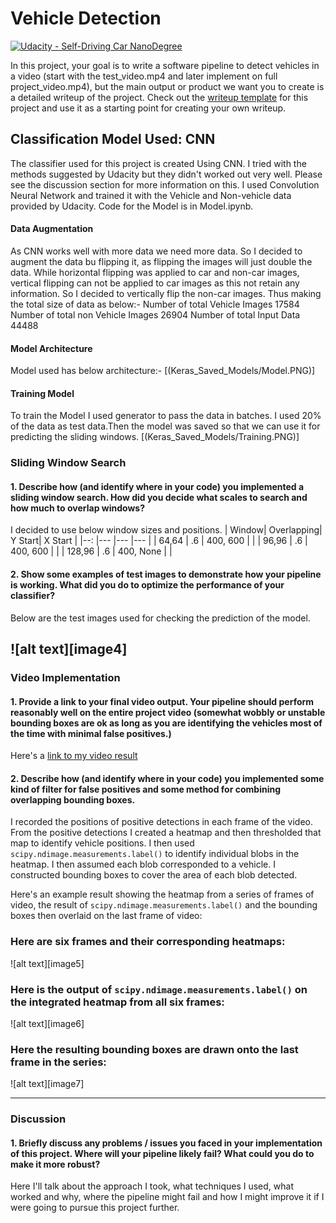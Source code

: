 # Vehicle Detection
[![Udacity - Self-Driving Car NanoDegree](https://s3.amazonaws.com/udacity-sdc/github/shield-carnd.svg)](http://www.udacity.com/drive)


In this project, your goal is to write a software pipeline to detect vehicles in a video (start with the test_video.mp4 and later implement on full project_video.mp4), but the main output or product we want you to create is a detailed writeup of the project.  Check out the [writeup template](https://github.com/udacity/CarND-Vehicle-Detection/blob/master/writeup_template.md) for this project and use it as a starting point for creating your own writeup.  

## Classification Model Used: CNN
The classifier used for this project is created Using CNN. I tried with the methods suggested by Udacity but they didn't worked out very well. Please see the discussion section for more information on this. 
I used Convolution Neural Network and trained it with the Vehicle and Non-vehicle data provided by Udacity. Code for the Model is in Model.ipynb.

#### Data Augmentation
As CNN works well with more data we need more data. So I decided to augment the data bu flipping it, as flipping the images will just double the data. While horizontal flipping was applied to car and non-car images, vertical flipping can not be applied to car images as this not retain any information. So I decided to vertically flip the non-car images. Thus making the total size of data as below:-
    Number of total Vehicle Images 17584
    Number of total non Vehicle Images 26904
    Number of total Input Data 44488

#### Model Architecture
Model used has below architecture:-
[(Keras_Saved_Models/Model.PNG)]

#### Training Model
To train the Model I used generator to pass the data in batches. I used 20% of the data as test data.Then the model was saved so that we can use it for predicting the sliding windows.
[(Keras_Saved_Models/Training.PNG)]



### Sliding Window Search

#### 1. Describe how (and identify where in your code) you implemented a sliding window search.  How did you decide what scales to search and how much to overlap windows?

I decided to use below window sizes and positions.
|   Window|  Overlapping| Y Start| X Start |
|--:	|---	|---	|---	|
|  64,64 	| .6  	|   400, 600 	|  	|
|  96,96 	| .6  	| 400, 600 	|   	|
|  128,96 	| .6  	| 400, None  	|   	|



#### 2. Show some examples of test images to demonstrate how your pipeline is working.  What did you do to optimize the performance of your classifier?

Below are the test images used for checking the prediction of the model.

![alt text][image4]
---

### Video Implementation

#### 1. Provide a link to your final video output.  Your pipeline should perform reasonably well on the entire project video (somewhat wobbly or unstable bounding boxes are ok as long as you are identifying the vehicles most of the time with minimal false positives.)
Here's a [link to my video result](./project_video.mp4)


#### 2. Describe how (and identify where in your code) you implemented some kind of filter for false positives and some method for combining overlapping bounding boxes.

I recorded the positions of positive detections in each frame of the video.  From the positive detections I created a heatmap and then thresholded that map to identify vehicle positions.  I then used `scipy.ndimage.measurements.label()` to identify individual blobs in the heatmap.  I then assumed each blob corresponded to a vehicle.  I constructed bounding boxes to cover the area of each blob detected.  

Here's an example result showing the heatmap from a series of frames of video, the result of `scipy.ndimage.measurements.label()` and the bounding boxes then overlaid on the last frame of video:

### Here are six frames and their corresponding heatmaps:

![alt text][image5]

### Here is the output of `scipy.ndimage.measurements.label()` on the integrated heatmap from all six frames:
![alt text][image6]

### Here the resulting bounding boxes are drawn onto the last frame in the series:
![alt text][image7]



---

### Discussion

#### 1. Briefly discuss any problems / issues you faced in your implementation of this project.  Where will your pipeline likely fail?  What could you do to make it more robust?

Here I'll talk about the approach I took, what techniques I used, what worked and why, where the pipeline might fail and how I might improve it if I were going to pursue this project further.  

